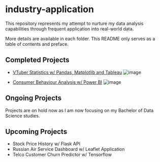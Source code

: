 # industry-application
This repository represents my attempt to nurture my data analysis capabilities through frequent application into real-world data.

More details are available in each folder. This README only serves as a table of contents and preface.

## Completed Projects
- [VTuber Statistics w/ Pandas, Matplotlib and Tableau](https://github.com/falconpunch082/industry-application/tree/main/VTuber%20Statistics%20-%20Entertainment)
  ![image](https://github.com/falconpunch082/industry-application/assets/26648391/e248fb83-490e-4ec7-8bf6-ef2c49443ade)

- [Consumer Behaviour Analysis w/ Power BI](https://github.com/falconpunch082/industry-application/tree/main/Consumer%20Behaviour%20Analysis%20-%20Commerce)
  ![image](https://github.com/falconpunch082/industry-application/assets/26648391/d0338c19-0533-48bc-b812-d91186a3ad7a)

## Ongoing Projects
Projects are on hold now as I am now focusing on my Bachelor of Data Science studies.

## Upcoming Projects
- Stock Price History w/ Flask API
- Russian Air Service Dashboard w/ Leaflet Application
- Telco Customer Churn Predictor w/ Tensorflow
